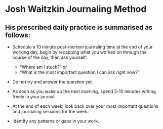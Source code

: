 # Josh Waitzkin Journaling Method

## His prescribed daily practice is summarised as follows:

- Schedule a 10 minute post-mortem journaling time at the end of your
  working day, begin by recapping what you worked on through the course
  of the day, then ask yourself:

  - “Where am I stuck?” or 
  - “What is the most important question I can ask right now?”

- Do not try and answer the question yet.

- As soon as you wake up the next morning, spend 5-10 minutes writing freely in your journal.

- At the end of each week, look back over your most important questions and journaling sessions for the week.

- Identify any patterns or gaps in your work.

